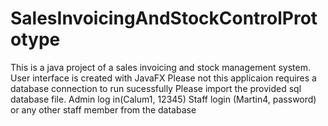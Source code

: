 # SalesInvoicingAndStockControlPrototype
This is a java project of a sales invoicing and stock management system.
User interface is created with JavaFX 
Please not this applicaion requires a database connection to run sucessfully
Please import the provided sql database file.
Admin log in(Calum1, 12345)
Staff login (Martin4, password) or any other staff member from the database
